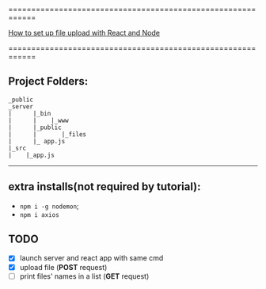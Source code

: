 ============================================================

[How to set up file upload with React and Node](https://medium.freecodecamp.org/how-to-create-file-upload-with-react-and-node-2aa3f9aab3f0)

============================================================

## Project Folders: 

```
_public
_server
|      |_bin
|      |    |_www
|      |_public
|      |       |_files       
|      |_ app.js
|_src
|    |_app.js
```

---

## extra installs(not required by tutorial): 

- `npm i -g nodemon`;
- `npm i axios`

## TODO

- [x] launch server and react app with same cmd
- [x] upload file (**POST** request)
- [ ] print files' names in a list (**GET** request)